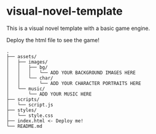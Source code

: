 # visual-novel-template

This is a visual novel template with a basic game engine.

Deploy the html file to see the game!

```
.
├── assets/
│   ├── images/
│   │   ├── bg/
│   │   │   └── ADD YOUR BACKGROUND IMAGES HERE
│   │   └── char/
│   │       └── ADD YOUR CHARACTER PORTRAITS HERE
│   └── music/
│       └── ADD YOUR MUSIC HERE
├── scripts/
│   └── script.js
├── styles/
│   └── style.css
├── index.html <- Deploy me!
└── README.md
```
